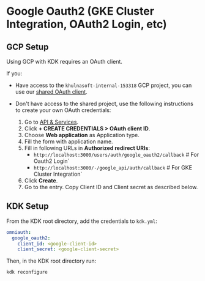 # Google Oauth2 (GKE Cluster Integration, OAuth2 Login, etc)

## GCP Setup

Using GCP with KDK requires an OAuth client.

If you:

- Have access to the `khulnasoft-internal-153318` GCP project, you can use our
[shared OAuth client](https://console.cloud.google.com/apis/credentials/oauthclient/696404988091-a80933t1dpfu38khu8o4mfrt32pad0ij.apps.googleusercontent.com?project=khulnasoft-internal-153318).
- Don't have access to the shared project, use the following instructions to create your
own OAuth credentials:

  1. Go to [API & Services](https://console.cloud.google.com/apis/credentials).
  1. Click **+ CREATE CREDENTIALS > OAuth client ID**.
  1. Choose **Web application** as Application type.
  1. Fill the form with application name.
  1. Fill in following URLs in **Authorized redirect URIs**:
     - `http://localhost:3000/users/auth/google_oauth2/callback` # For Oauth2 Login`
     - `http://localhost:3000/-/google_api/auth/callback` # For GKE Cluster Integration`
  1. Click **Create**.
  1. Go to the entry. Copy Client ID and Client secret as described below.

## KDK Setup

From the KDK root directory, add the credentials to `kdk.yml`:

```yaml
omniauth:
  google_oauth2:
    client_id: <google-client-id>
    client_secret: <google-client-secret>
```

Then, in the KDK root directory run:

```shell
kdk reconfigure
```
